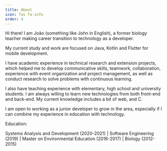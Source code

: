```yaml
---
title: About
icon: fas fa-info
order: 4
---
```


Hi there! I am João (something like John in English), a former biology teacher making career transition to technology as a developer.

My current study and work are focused on Java, Kotlin and Flutter for mobile development.

I have academic experience in technical research and extension projects, which helped me to develop communicative skills, teamwork, collaboration, experience with event organization and project management, as well as conduct research to solve problems with continuous learning.

I also have teaching experience with elementary, high school and university students. I am always willing to learn new technologies from both front-end and back-end. My current knowledge includes a bit of web, and C.

I am open to working as a junior developer to grow in the area, especially if I can combine my experience in education with technology.

Education:

Systems Analysis and Development (2020-2021) | Software Engineering (2019) | Master on Environmental Education (2016-2017) | Biology (2012-2015)